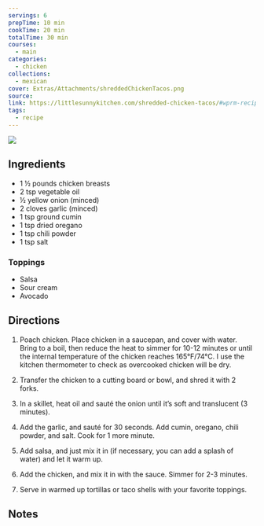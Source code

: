```yaml
---
servings: 6
prepTime: 10 min
cookTime: 20 min
totalTime: 30 min
courses:
  - main
categories:
  - chicken
collections:
  - mexican
cover: Extras/Attachments/shreddedChickenTacos.png
source:
link: https://littlesunnykitchen.com/shredded-chicken-tacos/#wprm-recipe-container-46242
tags:
  - recipe
---
```


![](Extras/Attachments/shreddedChickenTacos.png)


## Ingredients

- 1 ½ pounds chicken breasts
- 2 tsp vegetable oil
- ½ yellow onion (minced)
- 2 cloves garlic (minced)
- 1 tsp ground cumin
- 1 tsp dried oregano
- 1 tsp chili powder
- 1 tsp salt

### Toppings

- Salsa
- Sour cream
- Avocado


## Directions

1. Poach chicken. Place chicken in a saucepan, and cover with water. Bring to a boil, then reduce the heat to simmer for 10-12 minutes or until the internal temperature of the chicken reaches 165°F/74°C. I use the kitchen thermometer to check as overcooked chicken will be dry.

2. Transfer the chicken to a cutting board or bowl, and shred it with 2 forks.

3. In a skillet, heat oil and sauté the onion until it’s soft and translucent (3 minutes).

4. Add the garlic, and sauté for 30 seconds. Add cumin, oregano, chili powder, and salt. Cook for 1 more minute.

5. Add salsa, and just mix it in (if necessary, you can add a splash of water) and let it warm up.

6. Add the chicken, and mix it in with the sauce. Simmer for 2-3 minutes.

7. Serve in warmed up tortillas or taco shells with your favorite toppings.


## Notes
